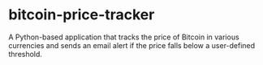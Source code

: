# bitcoin-price-tracker
A Python-based application that tracks the price of Bitcoin in various currencies and sends an email alert if the price falls below a user-defined threshold.

